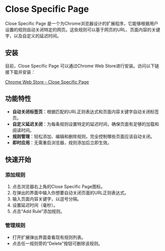 # Close Specific Page

Close Specific Page 是一个为Chrome浏览器设计的扩展程序，它能够根据用户设置的规则自动关闭特定的网页。这些规则可以基于网页的URL、页面内容的关键字，以及自定义的延迟时间。

## 安装

目前，Close Specific Page 可以通过Chrome Web Store进行安装。访问以下链接下载并安装：

[Chrome Web Store - Close Specific Page](#)

## 功能特性

- **自动关闭标签页**：根据匹配的URL正则表达式和页面内容关键字自动关闭标签页。
- **自定义延迟关闭**：为每条规则设置特定的延迟时间，确保页面有足够的加载和阅读时间。
- **规则管理**：轻松添加、编辑和删除规则，完全控制哪些页面应该自动关闭。
- **即时应用**：无需重启浏览器，规则添加后立即生效。

## 快速开始

### 添加规则

1. 点击浏览器右上角的Close Specific Page图标。
2. 在弹出的界面中输入你想要自动关闭页面的URL正则表达式。
3. 输入页面内容关键字，以逗号分隔。
4. 设置延迟时间（毫秒）。
5. 点击“Add Rule”添加规则。

### 管理规则

- 打开扩展弹出界面查看现有规则列表。
- 点击任一规则旁的“Delete”按钮可删除该规则。
